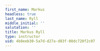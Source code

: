 ```yaml
---
first_name: Markus
headless: true
last_name: Ryll
middle_initial: ''
salutation: ''
title: Markus Ryll
type: instructor
uid: 4b8eeb30-5a7d-d27a-d83f-08dc720f2c07
---
```

